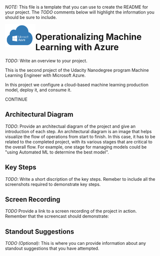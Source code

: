 *NOTE:* This file is a template that you can use to create the README for your project. The *TODO* comments below will highlight the information you should be sure to include.


<img align="left" width="100" height="75" src="https://github.com/dpbac/Optimizing-an-ML-Pipeline-in-Azure/blob/master/images/microsoft-azure-640x401.png">


# Operationalizing Machine Learning with Azure
*TODO:* Write an overview to your project.


This is the second project of the Udacity Nanodegree program Machine Learning Engineer with Microsoft Azure.

In this project we configure a cloud-based machine learning production model, deploy it, and consume it.

CONTINUE




## Architectural Diagram
*TODO*: Provide an architectual diagram of the project and give an introduction of each step. 
An architectural diagram is an image that helps visualize the flow of operations from start to finish. 
In this case, it has to be related to the completed project, with its various stages that are critical to the overall flow. 
For example, one stage for managing models could be "using Automated ML to determine the best model". 



## Key Steps
*TODO*: Write a short discription of the key steps. Remeber to include all the screenshots required to demonstrate key steps. 

## Screen Recording
*TODO* Provide a link to a screen recording of the project in action. Remember that the screencast should demonstrate:

## Standout Suggestions
*TODO (Optional):* This is where you can provide information about any standout suggestions that you have attempted.
